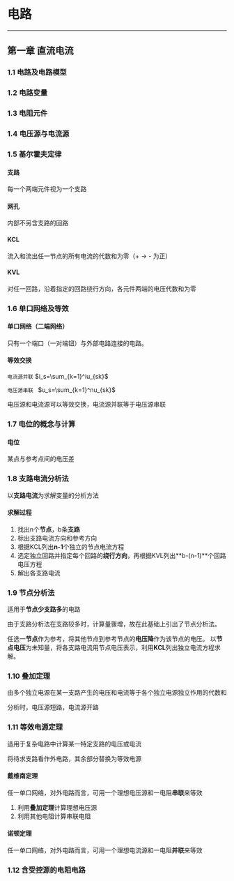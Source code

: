 # 电路

---

## 第一章 直流电流

### 1.1 电路及电路模型

### 1.2 电路变量

### 1.3 电阻元件

### 1.4 电压源与电流源

### 1.5 基尔霍夫定律

#### 支路

每一个两端元件视为一个支路

#### 网孔

内部不另含支路的回路

#### KCL

流入和流出任一节点的所有电流的代数和为零（+ -> - 为正）

#### KVL

对任一回路，沿着指定的回路绕行方向，各元件两端的电压代数和为零

### 1.6 单口网络及等效

#### 单口网络（二端网络）

只有一个端口（一对端钮）与外部电路连接的电路。

#### 等效交换

`电流源并联` $i_s=\sum_{k=1}^iu_{sk}$

`电压源串联 ` $u_s=\sum_{k=1}^nu_{sk}$

电压源和电流源可以等效交换，电流源并联等于电压源串联

### 1.7 电位的概念与计算

#### 电位

某点与参考点间的电压差

### 1.8 支路电流分析法

以**支路电流**为求解变量的分析方法

#### 求解过程

1. 找出n个**节点**，b条**支路**
2. 标出支路电流方向和参考方向
3. 根据KCL列出**n-1**个独立的节点电流方程
4. 选定独立回路并指定每个回路的**绕行方向**，再根据KVL列出**b-(n-1)**个回路电压方程
5. 解出各支路电流

### 1.9 节点分析法

适用于**节点少支路多**的电路

由于支路分析法在支路较多时，计算量骤增，故在此基础上引出了节点分析法。

任选一**节点**作为参考，将其他节点到参考节点的**电压降**作为该节点的电压。
以**节点电压**为未知量，将各支路电流用节点电压表示，利用**KCL**列出独立电流方程求解。

### 1.10 叠加定理

由多个独立电源在某一支路产生的电压和电流等于各个独立电源独立作用的代数和

分析时，电压源短路，电流源开路

### 1.11 等效电源定理

适用于复杂电路中计算某一特定支路的电压或电流

将待求支路看作外电路，其余部分替换为等效电源

#### 戴维南定理

任一单口网络，对外电路而言，可用一个理想电压源和一电阻**串联**来等效

1. 利用**叠加定理**计算理想电压源
2. 利用其他电阻计算串联电阻

#### 诺顿定理

任一单口网络，对外电路而言，可用一个理想电流源和一电阻**并联**来等效

### 1.12 含受控源的电阻电路


